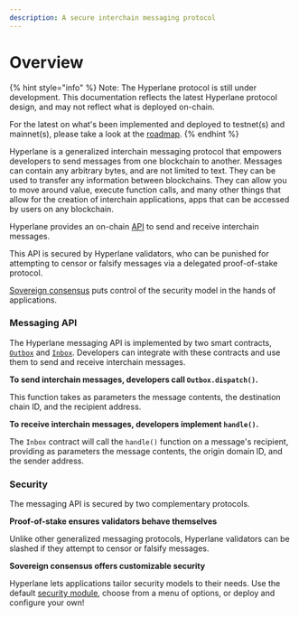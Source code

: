 ```yaml
---
description: A secure interchain messaging protocol
---
```


# Overview

{% hint style="info" %}
Note: The Hyperlane protocol is still under development. This documentation reflects the latest Hyperlane protocol design, and may not reflect what is deployed on-chain.



For the latest on what's been implemented and deployed to testnet(s) and mainnet(s), please take a look at the [roadmap](../resources/roadmap.md).
{% endhint %}

Hyperlane is a generalized interchain messaging protocol that empowers developers to send messages from one blockchain to another. Messages can contain any arbitrary bytes, and are not limited to text. They can be used to transfer any information between blockchains. They can allow you to move around value, execute function calls, and many other things that allow for the creation of interchain applications, apps that can be accessed by users on any blockchain.

Hyperlane provides an on-chain [API](messaging/) to send and receive interchain messages.

This API is secured by Hyperlane validators, who can be punished for attempting to censor or falsify messages via a delegated proof-of-stake protocol.

[Sovereign consensus](security/sovereign-consensus.md) puts control of the security model in the hands of applications.

### Messaging API

The Hyperlane messaging API is implemented by two smart contracts, [`Outbox`](messaging/outbox.md) and  [`Inbox`](messaging/inbox.md). Developers can integrate with these contracts and use them to send and receive interchain messages.

**To send interchain messages, developers call `Outbox.dispatch()`.**

This function takes as parameters the message contents, the destination chain ID, and the recipient address.

**To receive interchain messages, developers implement `handle()`.**

The `Inbox` contract will call the `handle()` function on a message's recipient, providing as parameters the message contents, the origin domain ID, and the sender address.

### Security

The messaging API is secured by two complementary protocols.

**Proof-of-stake ensures validators behave themselves**

Unlike other generalized messaging protocols, Hyperlane validators can be slashed if they attempt to censor or falsify messages.

**Sovereign consensus offers customizable security**

Hyperlane lets applications tailor security models to their needs. Use the default [security module](broken-reference), choose from a menu of options, or deploy and configure your own!
